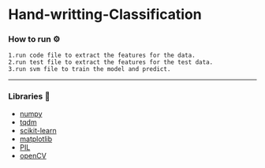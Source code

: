 # Hand-writting-Classification
### How to run ⚙
    1.run code file to extract the features for the data.
    2.run test file to extract the features for the test data.
    3.run svm file to train the model and predict.
<hr />

### Libraries 📙
+ <a href="https://numpy.org/">numpy</a>
+ <a href="https://pypi.org/project/tqdm/">tqdm</a>
+ <a href="https://scikit-learn.org/stable/">scikit-learn</a>
+ <a href="https://matplotlib.org/">matplotlib</a>
+ <a href="https://pillow.readthedocs.io/en/stable/">PIL</a>
+ <a href="https://opencv.org/">openCV</a>

